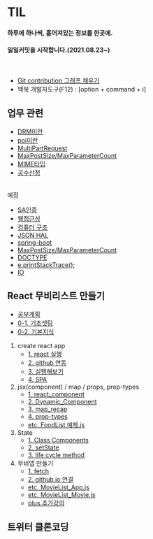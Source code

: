 # TIL

#### 하루에 하나씩, 흩어져있는 정보를 한곳에.
####  일일커밋을 시작합니다.(2021.08.23~)
<br>


<!-- 개괄은 이렇게 사용하기로 합니다. -->
<!-- 
폴더 이름엔 스페이스 공백이 있으면 링크 인식이 안됩니다.
## 대주제
* 폴더 이름
    + 소주제
        - [제목](./폴더이름/경로.md)
        - 쭉쭉 쓰기 
-->

<!-- Git push 메시지 -->
<!--
git add .
git commit -m "커밋메시지"
git push origin
 -->
 
<!-- Git 내용 업데이트 -->
<!--
git pull origin
아무것도 없는 상태에서 연결하는건 git clone이다.
 -->

* [Git contribution 그래프 채우기](./Git_contribution.md)
* 맥북 개발자도구(F12) : [option + command + i]


## 업무 관련
* [DRM이란](./업무지식/DRM.md)
* [poi이란](./업무지식/poi.md)
* [MultiPartRequest](./업무지식/MultiPartRequest.md)
* [MaxPostSize/MaxParameterCount](./업무지식/MaxPostSize.md)
* [MIME타입](./업무지식/MimeType.md)
* [공수산정](./업무지식/공수산정.md)

<br>
예정

* [SA인증](./업무지식/SA인증.md)
* [웹접근성](./업무지식/웹접근성.md)
* [컴퓨터 구조](./업무지식/컴퓨터구조.md)
* [JSON HAL](./업무지식/JSON_HAL.md)
* [spring-boot](./업무지식/spring-boot.md)
* [MaxPostSize/MaxParameterCount](./업무지식/MaxPostSize.md)
* [DOCTYPE](./업무지식/DOCTYPE.md)
* [e.printStackTrace();](./업무지식/e.printStackTrace();.md)
* [IO](./업무지식/IO.md)


    

## React 무비리스트 만들기
* [공부계획](./React_MovieList/계획.md)
* [0-1. 기초셋팅](./React_MovieList/셋팅.md)
* [0-2. 기본지식](./React_MovieList/기본지식.md)
1. create react app
    + [1. react 실행](./React_MovieList/react_실행.md)
    + [2. github 연동](./React_MovieList/github_연동.md)
    + [3. 실행해보기](./React_MovieList/실행해보기.md)
    + [4. SPA](./React_MovieList/SPA.md)
2. jsx(component) / map / props, prop-types
    + [1. react_component](./React_MovieList/react_component.md)
    + [2. Dynamic_Component](./React_MovieList/Dynamic_Component.md)
    + [3. map_recap](./React_MovieList/map_recap.md)
    + [4. prop-types](./React_MovieList/prop-types.md)
    + [etc. FoodList 예제.js](./React_MovieList/FoodList_App.js)
3. State
    + [1. Class Components](./React_MovieList/Class_Components.md)
    + [2. setState](./React_MovieList/setState.md)
    + [3. life cycle method](./React_MovieList/life_cycle_method.md)
4. 무비앱 만들기
    + [1. fetch](./React_MovieList/fetch.md)
    + [2. github.io 연결](./React_MovieList/github_io.md)
    + [etc. MovieList_App.js](./React_MovieList/MovieList_App.js)
    + [etc. MovieList_Movie.js](./React_MovieList/MovieList_Movie.js)
    + [plus.추가강의](./React_MovieList/PlusLecture.md)


## 트위터 클론코딩
 